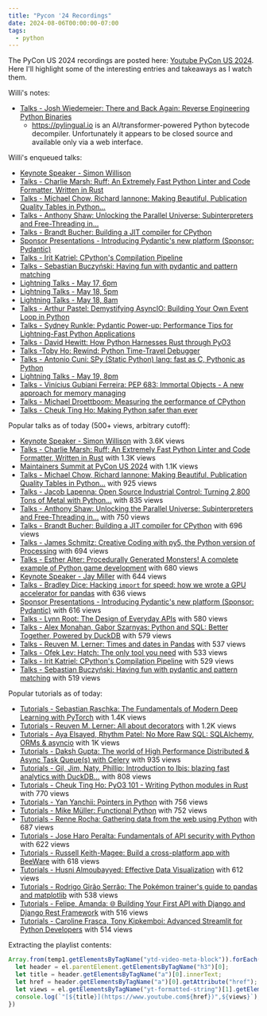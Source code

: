 ```yaml
---
title: "Pycon '24 Recordings"
date: 2024-08-06T00:00:00-07:00
tags:
  - python
---
```


The PyCon US 2024 recordings are posted here: [Youtube PyCon US 2024](https://www.youtube.com/playlist?list=PL2Uw4_HvXqvYhjub9bw4uDAmNtprgAvlJ).
Here I'll highlight some of the interesting entries and takeaways as I watch them.

Willi's notes:

  - [Talks - Josh Wiedemeier: There and Back Again: Reverse Engineering Python Binaries](https://www.youtube.com/watch?v=mCkqz8jo19M&list=PL2Uw4_HvXqvYhjub9bw4uDAmNtprgAvlJ&index=62&pp=iAQB)
    - https://pylingual.io is an AI/transformer-powered Python bytecode decompiler. Unfortunately it appears to be closed source and available only via a web interface.


Willi's enqueued talks:

  - [Keynote Speaker - Simon Willison](https://www.youtube.com/watch?v=P1-KQZZarpc&list=PL2Uw4_HvXqvYhjub9bw4uDAmNtprgAvlJ&index=121&pp=iAQB)
  - [Talks - Charlie Marsh: Ruff: An Extremely Fast Python Linter and Code Formatter, Written in Rust](https://www.youtube.com/watch?v=4zeJUz18ZtA&list=PL2Uw4_HvXqvYhjub9bw4uDAmNtprgAvlJ&index=69&pp=iAQB)
  - [Talks - Michael Chow, Richard Iannone: Making Beautiful, Publication Quality Tables in Python...](https://www.youtube.com/watch?v=LauNJNKECOM&list=PL2Uw4_HvXqvYhjub9bw4uDAmNtprgAvlJ&index=57&pp=iAQB)
  - [Talks - Anthony Shaw: Unlocking the Parallel Universe: Subinterpreters and Free-Threading in...](https://www.youtube.com/watch?v=lCjsy7tb420&list=PL2Uw4_HvXqvYhjub9bw4uDAmNtprgAvlJ&index=131&pp=iAQB)
  - [Talks - Brandt Bucher: Building a JIT compiler for CPython](https://www.youtube.com/watch?v=wr0fVU3Ajwc&list=PL2Uw4_HvXqvYhjub9bw4uDAmNtprgAvlJ&index=129&pp=iAQB)
  - [Sponsor Presentations - Introducing Pydantic's new platform (Sponsor: Pydantic)](https://www.youtube.com/watch?v=kns4Qlvl3vk&list=PL2Uw4_HvXqvYhjub9bw4uDAmNtprgAvlJ&index=47&pp=iAQB)
  - [Talks - Irit Katriel: CPython's Compilation Pipeline](https://www.youtube.com/watch?v=La_wk7maIpY&list=PL2Uw4_HvXqvYhjub9bw4uDAmNtprgAvlJ&index=105&pp=iAQB)
  - [Talks - Sebastian Buczyński: Having fun with pydantic and pattern matching](https://www.youtube.com/watch?v=VQcXKGeCsI8&list=PL2Uw4_HvXqvYhjub9bw4uDAmNtprgAvlJ&index=87&pp=iAQB)
  - [Lightning Talks - May 17, 6pm](https://www.youtube.com/watch?v=p_Vx3gDHeUI&list=PL2Uw4_HvXqvYhjub9bw4uDAmNtprgAvlJ&index=119&pp=iAQB)
  - [Lightning Talks - May 18, 5pm](https://www.youtube.com/watch?v=v9qZMEthaio&list=PL2Uw4_HvXqvYhjub9bw4uDAmNtprgAvlJ&index=122&pp=iAQB)
  - [Lightning Talks - May 18, 8am](https://www.youtube.com/watch?v=a4y5hNvwee8&list=PL2Uw4_HvXqvYhjub9bw4uDAmNtprgAvlJ&index=118&pp=iAQB)
  - [Talks - Arthur Pastel: Demystifying AsyncIO: Building Your Own Event Loop in Python](https://www.youtube.com/watch?v=heF0Iaxa5k8&list=PL2Uw4_HvXqvYhjub9bw4uDAmNtprgAvlJ&index=107&pp=iAQB)
  - [Talks - Sydney Runkle: Pydantic Power-up: Performance Tips for Lightning-Fast Python Applications](https://www.youtube.com/watch?v=Qvj5e9xtaSE&list=PL2Uw4_HvXqvYhjub9bw4uDAmNtprgAvlJ&index=59&pp=iAQB)
  - [Talks - David Hewitt: How Python Harnesses Rust through PyO3](https://www.youtube.com/watch?v=UkZ_m3Wj2hA&list=PL2Uw4_HvXqvYhjub9bw4uDAmNtprgAvlJ&index=103&pp=iAQB)
  - [Talks -Toby Ho: Rewind: Python Time-Travel Debugger](https://www.youtube.com/watch?v=ex9draKAP3c&list=PL2Uw4_HvXqvYhjub9bw4uDAmNtprgAvlJ&index=51&pp=iAQB)
  - [Talks - Antonio Cuni: SPy (Static Python) lang: fast as C, Pythonic as Python](https://www.youtube.com/watch?v=0UGFhldmSBA&list=PL2Uw4_HvXqvYhjub9bw4uDAmNtprgAvlJ&index=127&pp=iAQB)
  - [Lightning Talks - May 19, 8pm](https://www.youtube.com/watch?v=qXr--LBHWtY&list=PL2Uw4_HvXqvYhjub9bw4uDAmNtprgAvlJ&index=123&pp=iAQB)
  - [Talks - Vinícius Gubiani Ferreira: PEP 683: Immortal Objects - A new approach for memory managing](https://www.youtube.com/watch?v=7j0RRiDeqRg&list=PL2Uw4_HvXqvYhjub9bw4uDAmNtprgAvlJ&index=66&pp=iAQB)
  - [Talks - Michael Droettboom: Measuring the performance of CPython](https://www.youtube.com/watch?v=asTv4NwF0as&list=PL2Uw4_HvXqvYhjub9bw4uDAmNtprgAvlJ&index=84&pp=iAQB)
  - [Talks - Cheuk Ting Ho: Making Python safer than ever](https://www.youtube.com/watch?v=ELvIJdBh0Os&list=PL2Uw4_HvXqvYhjub9bw4uDAmNtprgAvlJ&index=89&pp=iAQB)

Popular talks as of today (500+ views, arbitrary cutoff):

  - [Keynote Speaker - Simon Willison](https://www.youtube.com/watch?v=P1-KQZZarpc&list=PL2Uw4_HvXqvYhjub9bw4uDAmNtprgAvlJ&index=121&pp=iAQB) with 3.6K views
  - [Talks - Charlie Marsh: Ruff: An Extremely Fast Python Linter and Code Formatter, Written in Rust](https://www.youtube.com/watch?v=4zeJUz18ZtA&list=PL2Uw4_HvXqvYhjub9bw4uDAmNtprgAvlJ&index=69&pp=iAQB) with 1.3K views
  - [Maintainers Summit at PyCon US 2024](https://www.youtube.com/watch?v=L-Ok_89QJOM&list=PL2Uw4_HvXqvYhjub9bw4uDAmNtprgAvlJ&index=4&pp=iAQB) with 1.1K views
  - [Talks - Michael Chow, Richard Iannone: Making Beautiful, Publication Quality Tables in Python...](https://www.youtube.com/watch?v=LauNJNKECOM&list=PL2Uw4_HvXqvYhjub9bw4uDAmNtprgAvlJ&index=57&pp=iAQB) with 925 views
  - [Talks - Jacob Lapenna: Open Source Industrial Control: Turning 2,800 Tons of Metal with Python...](https://www.youtube.com/watch?v=IxriyZJm9Lg&list=PL2Uw4_HvXqvYhjub9bw4uDAmNtprgAvlJ&index=111&pp=iAQB) with 835 views
  - [Talks - Anthony Shaw: Unlocking the Parallel Universe: Subinterpreters and Free-Threading in...](https://www.youtube.com/watch?v=lCjsy7tb420&list=PL2Uw4_HvXqvYhjub9bw4uDAmNtprgAvlJ&index=131&pp=iAQB) with 750 views
  - [Talks - Brandt Bucher: Building a JIT compiler for CPython](https://www.youtube.com/watch?v=wr0fVU3Ajwc&list=PL2Uw4_HvXqvYhjub9bw4uDAmNtprgAvlJ&index=129&pp=iAQB) with 696 views
  - [Talks - James Schmitz: Creative Coding with py5, the Python version of Processing](https://www.youtube.com/watch?v=pNVn3FPi5PU&list=PL2Uw4_HvXqvYhjub9bw4uDAmNtprgAvlJ&index=106&pp=iAQB) with 694 views
  - [Talks - Esther Alter: Procedurally Generated Monsters! A complete example of Python game development](https://www.youtube.com/watch?v=TOj7mMeYZ8Y&list=PL2Uw4_HvXqvYhjub9bw4uDAmNtprgAvlJ&index=71&pp=iAQB) with 680 views
  - [Keynote Speaker - Jay Miller](https://www.youtube.com/watch?v=jYZBpoYjxLo&list=PL2Uw4_HvXqvYhjub9bw4uDAmNtprgAvlJ&index=49&pp=iAQB) with 644 views
  - [Talks - Bradley Dice: Hacking `import` for speed: how we wrote a GPU accelerator for pandas](https://www.youtube.com/watch?v=UuW8JnegaWA&list=PL2Uw4_HvXqvYhjub9bw4uDAmNtprgAvlJ&index=83&pp=iAQB) with 636 views
  - [Sponsor Presentations - Introducing Pydantic's new platform (Sponsor: Pydantic)](https://www.youtube.com/watch?v=kns4Qlvl3vk&list=PL2Uw4_HvXqvYhjub9bw4uDAmNtprgAvlJ&index=47&pp=iAQB) with 616 views
  - [Talks - Lynn Root: The Design of Everyday APIs](https://www.youtube.com/watch?v=sM18L7Xf5C4&list=PL2Uw4_HvXqvYhjub9bw4uDAmNtprgAvlJ&index=64&pp=iAQB) with 580 views
  - [Talks - Alex Monahan, Gabor Szarnyas: Python and SQL: Better Together, Powered by DuckDB](https://www.youtube.com/watch?v=JoVHITW_WeE&list=PL2Uw4_HvXqvYhjub9bw4uDAmNtprgAvlJ&index=96&pp=iAQB) with 579 views
  - [Talks - Reuven M. Lerner: Times and dates in Pandas](https://www.youtube.com/watch?v=kgKRCYSEzJk&list=PL2Uw4_HvXqvYhjub9bw4uDAmNtprgAvlJ&index=58&pp=iAQB) with 537 views
  - [Talks - Ofek Lev: Hatch: The only tool you need](https://www.youtube.com/watch?v=zE-RigeEODM&list=PL2Uw4_HvXqvYhjub9bw4uDAmNtprgAvlJ&index=53&pp=iAQB) with 533 views
  - [Talks - Irit Katriel: CPython's Compilation Pipeline](https://www.youtube.com/watch?v=La_wk7maIpY&list=PL2Uw4_HvXqvYhjub9bw4uDAmNtprgAvlJ&index=105&pp=iAQB) with 529 views
  - [Talks - Sebastian Buczyński: Having fun with pydantic and pattern matching](https://www.youtube.com/watch?v=VQcXKGeCsI8&list=PL2Uw4_HvXqvYhjub9bw4uDAmNtprgAvlJ&index=87&pp=iAQB) with 519 views

Popular tutorials as of today:

  - [Tutorials - Sebastian Raschka: The Fundamentals of Modern Deep Learning with PyTorch](https://www.youtube.com/watch?v=0yRsbh1bgtk&list=PL2Uw4_HvXqvYhjub9bw4uDAmNtprgAvlJ&index=19&pp=iAQB) with 1.4K views
  - [Tutorials - Reuven M. Lerner: All about decorators](https://www.youtube.com/watch?v=THv-m8niDho&list=PL2Uw4_HvXqvYhjub9bw4uDAmNtprgAvlJ&index=22&pp=iAQB) with 1.2K views
  - [Tutorials - Aya Elsayed, Rhythm Patel: No More Raw SQL: SQLAlchemy, ORMs & asyncio](https://www.youtube.com/watch?v=0YrGM2y2-Zo&list=PL2Uw4_HvXqvYhjub9bw4uDAmNtprgAvlJ&index=24&pp=iAQB) with 1K views
  - [Tutorials - Daksh Gupta: The world of High Performance Distributed & Async Task Queue(s) with Celery](https://www.youtube.com/watch?v=v-Snbz3WmJU&list=PL2Uw4_HvXqvYhjub9bw4uDAmNtprgAvlJ&index=10&pp=iAQB) with 935 views
  - [Tutorials - Gil, Jim, Naty, Phillip: Introduction to Ibis: blazing fast analytics with DuckDB...](https://www.youtube.com/watch?v=1ND6COslBKU&list=PL2Uw4_HvXqvYhjub9bw4uDAmNtprgAvlJ&index=15&pp=iAQB) with 808 views
  - [Tutorials - Cheuk Ting Ho: PyO3 101 - Writing Python modules in Rust](https://www.youtube.com/watch?v=3lGkvKVTt5Y&list=PL2Uw4_HvXqvYhjub9bw4uDAmNtprgAvlJ&index=17&pp=iAQB) with 770 views
  - [Tutorials - Yan Yanchii: Pointers in Python](https://www.youtube.com/watch?v=YepFiwhK3d8&list=PL2Uw4_HvXqvYhjub9bw4uDAmNtprgAvlJ&index=21&pp=iAQB) with 756 views
  - [Tutorials - Mike Müller: Functional Python](https://www.youtube.com/watch?v=R-75EPLbcNw&list=PL2Uw4_HvXqvYhjub9bw4uDAmNtprgAvlJ&index=27&pp=iAQB) with 752 views
  - [Tutorials - Renne Rocha: Gathering data from the web using Python](https://www.youtube.com/watch?v=sD30nvc1ff0&list=PL2Uw4_HvXqvYhjub9bw4uDAmNtprgAvlJ&index=23&pp=iAQB) with 687 views
  - [Tutorials - Jose Haro Peralta: Fundamentals of API security with Python](https://www.youtube.com/watch?v=n64VfBhyu9A&list=PL2Uw4_HvXqvYhjub9bw4uDAmNtprgAvlJ&index=26&pp=iAQB) with 622 views
  - [Tutorials - Russell Keith-Magee: Build a cross-platform app with BeeWare](https://www.youtube.com/watch?v=New2JLvWxiE&list=PL2Uw4_HvXqvYhjub9bw4uDAmNtprgAvlJ&index=29&pp=iAQB) with 618 views
  - [Tutorials - Husni Almoubayyed: Effective Data Visualization](https://www.youtube.com/watch?v=Uydp5R7LepU&list=PL2Uw4_HvXqvYhjub9bw4uDAmNtprgAvlJ&index=16&pp=iAQB) with 612 views
  - [Tutorials - Rodrigo Girão Serrão: The Pokémon trainer's guide to pandas and matplotlib](https://www.youtube.com/watch?v=M4CGalfUj0E&list=PL2Uw4_HvXqvYhjub9bw4uDAmNtprgAvlJ&index=11&pp=iAQB) with 538 views
  - [Tutorials - Felipe, Amanda: 🌐 Building Your First API with Django and Django Rest Framework](https://www.youtube.com/watch?v=iL9vp8xuHDw&list=PL2Uw4_HvXqvYhjub9bw4uDAmNtprgAvlJ&index=13&pp=iAQB) with 516 views
  - [Tutorials - Caroline Frasca, Tony Kipkemboi: Advanced Streamlit for Python Developers](https://www.youtube.com/watch?v=oCGQH7saYBA&list=PL2Uw4_HvXqvYhjub9bw4uDAmNtprgAvlJ&index=18&pp=iAQB) with 514 views

Extracting the playlist contents:

```js
Array.from(temp1.getElementsByTagName("ytd-video-meta-block")).forEach((el) => {
  let header = el.parentElement.getElementsByTagName("h3")[0];
  let title = header.getElementsByTagName("a")[0].innerText;
  let href = header.getElementsByTagName("a")[0].getAttribute("href");
  let views = el.getElementsByTagName("yt-formatted-string")[1].getElementsByTagName("span")[0].innerText.split(" ")[0];
  console.log(`"[${title}](https://www.youtube.com${href})",${views}`);
})
```
